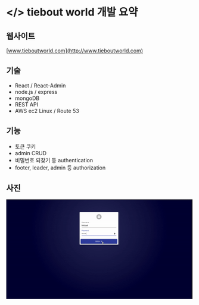 # </> tiebout world 개발 요약

## 웹사이트

[www.tieboutworld.com](http://www.tieboutworld.com)

## 기술

- React / React-Admin
- node.js / express
- mongoDB
- REST API
- AWS ec2 Linux / Route 53

## 기능

- 토큰 쿠키
- admin CRUD
- 비밀번호 되찾기 등 authentication
- footer, leader, admin 등 authorization

## 사진

<div>
<img src="images/tiebout.gif" width="500px">
</div>
